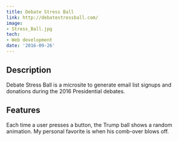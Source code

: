 ```yaml
---
title: Debate Stress Ball
link: http://debatestressball.com/
image:
- Stress_Ball.jpg
tech:
- Web development
date: '2016-09-26'
---
```


## Description
Debate Stress Ball is a microsite to generate email list signups and donations during the 2016 Presidential debates.

## Features
Each time a user presses a button, the Trump ball shows a random animation. My personal favorite is when his comb-over blows off.
